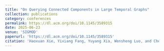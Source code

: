 ```yaml
---
title: "On Querying Connected Components in Large Temporal Graphs"
collection: publications
category: conferences
permalink: https://dl.acm.org/doi/10.1145/3589315
date: 2025-06-23
venue: 'SIGMOD'
paperurl: 'https://dl.acm.org/doi/10.1145/3589315'
citation: 'Haoxuan Xie, Yixiang Fang, Yuyang Xia, Wensheng Luo, and Chenhao Ma. 2023. On Querying Connected Components in Large Temporal Graphs. Proc. ACM Manag. Data 1, 2, Article 170 (June 2023), 27 pages. https://doi.org/10.1145/3589315'
---
```




